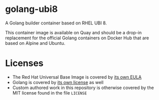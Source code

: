 # golang-ubi8

A Golang builder container based on RHEL UBI 8.

This container image is available on Quay and should be a drop-in replacement for the official Golang containers on Docker Hub that are based on Alpine and Ubuntu.

# Licenses

- The Red Hat Universal Base Image is covered by [its own EULA](https://www.redhat.com/licenses/EULA_Red_Hat_Universal_Base_Image_English_20190422.pdf)
- Golang is covered by [its own license](https://golang.org/LICENSE) as well
- Custom authored work in this repository is otherwise covered by the MIT license found in the file `LICENSE`

